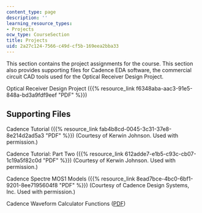 ```yaml
---
content_type: page
description: ''
learning_resource_types:
- Projects
ocw_type: CourseSection
title: Projects
uid: 2a27c124-7566-c49d-cf5b-169eea2bba33
---
```


This section contains the project assignments for the course. This section also provides supporting files for Cadence EDA software, the commercial circuit CAD tools used for the Optical Receiver Design Project.

Optical Receiver Design Project ({{% resource_link f6348aba-aac3-91e5-848a-bd3a9fdf9eef "PDF" %}})

Supporting Files
----------------

Cadence Tutorial ({{% resource_link fab4b8cd-0045-3c31-37e8-8e214d2ad5a3 "PDF" %}}) (Courtesy of Kerwin Johnson. Used with permission.)

Cadence Tutorial: Part Two ({{% resource_link 612adde7-e1b5-c93c-cb07-1c19a5f82c0d "PDF" %}}) (Courtesy of Kerwin Johnson. Used with permission.)

Cadence Spectre MOS1 Models ({{% resource_link 8ead7bce-4bc0-6bf1-9201-8ee7195604f8 "PDF" %}}) (Courtesy of Cadence Design Systems, Inc. Used with permission.)

Cadence Waveform Calculator Functions ([PDF](http://media.advico-microelectronics.com/documents/manuals/Calculator_Functions_Manual_100913.pdf))